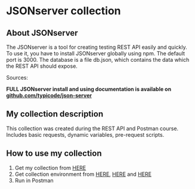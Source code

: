 # JSONserver collection

## About JSONserver
The JSONserver is a tool for creating testing REST API easily and quickly. To use it, you have to install JSONserver globally using npm. The default port is 3000. The database is a file db.json, which contains the data which the REST API should expose.

Sources:

**FULL JSONserver install and using documentation is available on [github.com/typicode/json-server](https://github.com/typicode/json-server)**


## My collection description
This collection was created during the REST API and Postman course. Includes basic requests, dynamic variables, pre-request scripts. 

## How to use my collection
1. Get my collection from [HERE](https://github.com/pawelhachula/Postman-collections/blob/main/JSONserwer%20collection/JSONserver.postman_collection.json)
2. Get collection environment from [HERE](https://github.com/pawelhachula/Postman-collections/blob/main/JSONserwer%20collection/JSONserverEnvironment_Dev.postman_environment.json), [HERE](https://github.com/pawelhachula/Postman-collections/blob/main/JSONserwer%20collection/JSONserverEnvironment_Test.postman_environment.json) and [HERE](https://github.com/pawelhachula/Postman-collections/blob/main/JSONserwer%20collection/JSONserverWorkspace.postman_globals.json)
3. Run in Postman